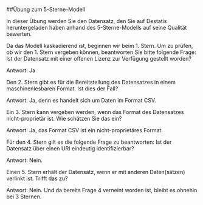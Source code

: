 ##Übung zum 5-Sterne-Modell

In dieser Übung werden Sie den Datensatz, den Sie auf Destatis heruntergeladen haben anhand des 5-Sterne-Modells auf seine Qualität bewerten. 

Da das Modell kaskadierend ist, beginnen wir beim 1. Stern. Um zu prüfen, ob wir den 1. Stern vergeben können, beantworten Sie bitte folgende Frage:
Ist der Datensatz mit einer offenen Lizenz zur Verfügung gestellt worden?

Antwort: Ja

Den 2. Stern gibt es für die Bereitstellung des Datensatzes in einem maschinenlesbaren Format. Ist dies der Fall?

Antwort: Ja, denn es handelt sich um Daten im Format CSV.

Ein 3. Stern kann vergeben werden, wenn das Format des Datensatzes nicht-proprietär ist. Wie schätzen Sie das ein?

Antwort: Ja, das Format CSV ist ein nicht-proprietäres Format.

Für den 4. Stern gilt es die folgende Frage zu beantworten: Ist der Datensatz über einen URI eindeutig identifizierbar?

Antwort: Nein.

Einen 5. Stern erhält der Datensatz, wenn er mit anderen Daten(sätzen) verlinkt ist. Trifft das zu?

Antwort: Nein. Und da bereits Frage 4 verneint worden ist, bleibt es ohnehin bei 3 Sternen.


